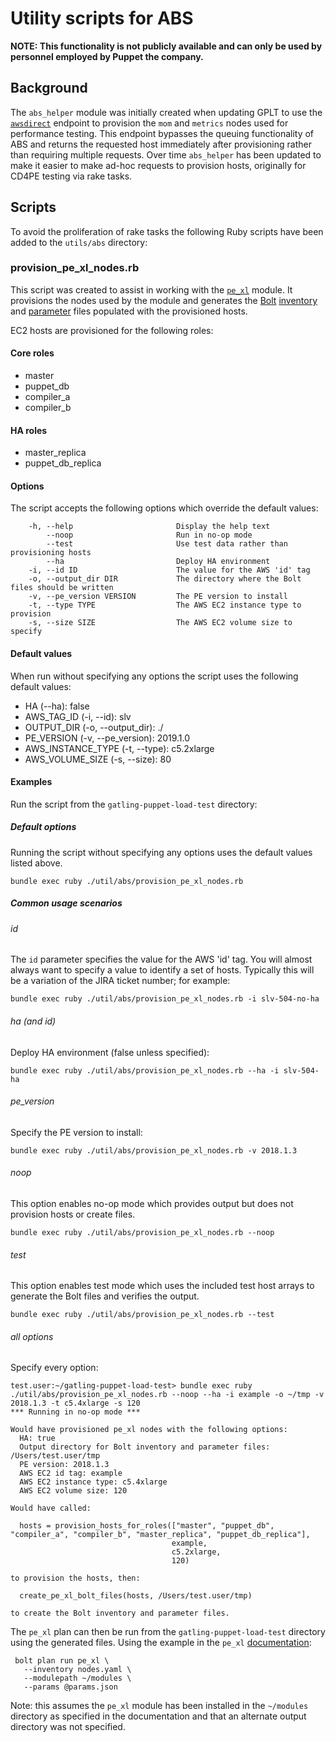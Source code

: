 # Utility scripts for ABS

**NOTE: This functionality is not publicly available and can only be used by
personnel employed by Puppet the company.**

## Background
The `abs_helper` module was initially created when updating GPLT to use the [`awsdirect`](https://github.com/puppetlabs/always-be-scheduling#apiv2awsdirect)
endpoint to provision the `mom` and `metrics` nodes used for performance testing.
This endpoint bypasses the queuing functionality of ABS and returns the requested host immediately after provisioning rather than requiring multiple requests.
Over time `abs_helper` has been updated to make it easier to make ad-hoc requests to provision hosts, originally for CD4PE testing via rake tasks.

## Scripts
To avoid the proliferation of rake tasks the following Ruby scripts have been added to the `utils/abs` directory:

### provision_pe_xl_nodes.rb
This script was created to assist in working with the [`pe_xl`](https://github.com/reidmv/reidmv-pe_xl) module.
It provisions the nodes used by the module and generates the [Bolt](https://github.com/puppetlabs/bolt) [inventory](https://puppet.com/docs/bolt/latest/inventory_file.html) and [parameter](https://puppet.com/docs/bolt/latest/writing_tasks.html#concept-21) files populated with the provisioned hosts.

EC2 hosts are provisioned for the following roles:

#### Core roles
* master
* puppet_db
* compiler_a
* compiler_b

#### HA roles
* master_replica
* puppet_db_replica

#### Options
The script accepts the following options which override the default values:
```
    -h, --help                       Display the help text
        --noop                       Run in no-op mode
        --test                       Use test data rather than provisioning hosts
        --ha                         Deploy HA environment
    -i, --id ID                      The value for the AWS 'id' tag
    -o, --output_dir DIR             The directory where the Bolt files should be written
    -v, --pe_version VERSION         The PE version to install
    -t, --type TYPE                  The AWS EC2 instance type to provision
    -s, --size SIZE                  The AWS EC2 volume size to specify
```

#### Default values
When run without specifying any options the script uses the following default values:

* HA (--ha): false
* AWS_TAG_ID (-i, --id): slv
* OUTPUT_DIR (-o, --output_dir): ./
* PE_VERSION (-v, --pe_version): 2019.1.0
* AWS_INSTANCE_TYPE (-t, --type): c5.2xlarge
* AWS_VOLUME_SIZE (-s, --size): 80


#### Examples
Run the script from the `gatling-puppet-load-test` directory:

##### Default options
Running the script without specifying any options uses the default values listed above.
```
bundle exec ruby ./util/abs/provision_pe_xl_nodes.rb
```

##### Common usage scenarios

###### id
The `id` parameter specifies the value for the AWS 'id' tag. 
You will almost always want to specify a value to identify a set of hosts.
Typically this will be a variation of the JIRA ticket number; for example:
```
bundle exec ruby ./util/abs/provision_pe_xl_nodes.rb -i slv-504-no-ha
```

###### ha (and id)
Deploy HA environment (false unless specified):
```
bundle exec ruby ./util/abs/provision_pe_xl_nodes.rb --ha -i slv-504-ha
```

###### pe_version
Specify the PE version to install:
```
bundle exec ruby ./util/abs/provision_pe_xl_nodes.rb -v 2018.1.3
```

###### noop
This option enables no-op mode which provides output but does not provision hosts or create files.
```
bundle exec ruby ./util/abs/provision_pe_xl_nodes.rb --noop
```

###### test
This option enables test mode which uses the included test host arrays to generate the Bolt files and verifies the output.
```
bundle exec ruby ./util/abs/provision_pe_xl_nodes.rb --test
```

###### all options
Specify every option:
```
test.user:~/gatling-puppet-load-test> bundle exec ruby ./util/abs/provision_pe_xl_nodes.rb --noop --ha -i example -o ~/tmp -v 2018.1.3 -t c5.4xlarge -s 120
*** Running in no-op mode ***

Would have provisioned pe_xl nodes with the following options:
  HA: true
  Output directory for Bolt inventory and parameter files: /Users/test.user/tmp
  PE version: 2018.1.3
  AWS EC2 id tag: example
  AWS EC2 instance type: c5.4xlarge
  AWS EC2 volume size: 120

Would have called:

  hosts = provision_hosts_for_roles(["master", "puppet_db", "compiler_a", "compiler_b", "master_replica", "puppet_db_replica"],
                                    example,
                                    c5.2xlarge,
                                    120)

to provision the hosts, then:

  create_pe_xl_bolt_files(hosts, /Users/test.user/tmp)

to create the Bolt inventory and parameter files.                                  
```

The `pe_xl` plan can then be run from the `gatling-puppet-load-test` directory using the generated files.
Using the example in the `pe_xl` [documentation](https://github.com/reidmv/reidmv-pe_xl/blob/master/documentation/basic_usage.md#basic-usage-instructions):
```
 bolt plan run pe_xl \
   --inventory nodes.yaml \
   --modulepath ~/modules \
   --params @params.json
```

Note: this assumes the `pe_xl` module has been installed in the `~/modules` directory as specified in the documentation and that an alternate output directory was not specified.
